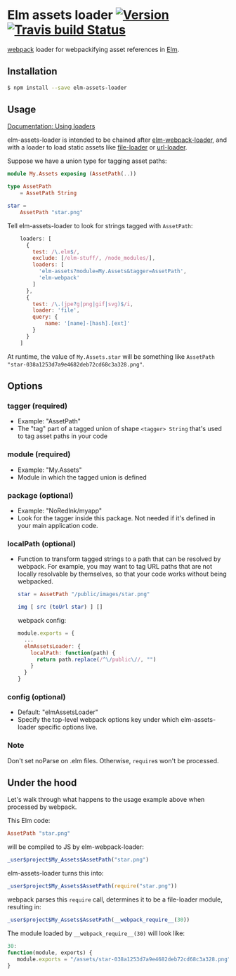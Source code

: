 # Elm assets loader [![Version](https://img.shields.io/npm/v/elm-assets-loader.svg)](https://www.npmjs.com/package/elm-webpack-loader) [![Travis build Status](https://travis-ci.org/NoRedInk/elm-assets-loader.svg?branch=master)](http://travis-ci.org/NoRedInk/elm-assets-loader)

[webpack](http://webpack.github.io/docs/) loader for webpackifying asset references
in [Elm](http://elm-lang.org/).

## Installation

```sh
$ npm install --save elm-assets-loader
```


## Usage

[Documentation: Using loaders](http://webpack.github.io/docs/using-loaders.html)

elm-assets-loader is intended to be chained after [elm-webpack-loader](https://github.com/rtfeldman/elm-webpack-loader),
and with a loader to load static assets like [file-loader](https://github.com/webpack/file-loader)
or [url-loader](https://github.com/webpack/url-loader).

Suppose we have a union type for tagging asset paths:

```elm
module My.Assets exposing (AssetPath(..))

type AssetPath
    = AssetPath String

star =
    AssetPath "star.png"
```

Tell elm-assets-loader to look for strings tagged with `AssetPath`:

```js
    loaders: [
      {
        test: /\.elm$/,
        exclude: [/elm-stuff/, /node_modules/],
        loaders: [
          'elm-assets?module=My.Assets&tagger=AssetPath',
          'elm-webpack'
        ]
      },
      {
        test: /\.(jpe?g|png|gif|svg)$/i,
        loader: 'file',
        query: {
            name: '[name]-[hash].[ext]'
        }
      }
    ]
```

At runtime, the value of `My.Assets.star` will be something like
`AssetPath "star-038a1253d7a9e4682deb72cd68c3a328.png"`.


## Options


### tagger (required)

- Example: "AssetPath"
- The "tag" part of a tagged union of shape `<tagger> String` that's used to tag asset paths in your code

### module (required)

- Example: "My.Assets"
- Module in which the tagged union is defined

### package (optional)

- Example: "NoRedInk/myapp"
- Look for the tagger inside this package. Not needed if it's defined in your main application code.

### localPath (optional)

- Function to transform tagged strings to a path that can be resolved by webpack.
  For example, you may want to tag URL paths that are not locally resolvable by themselves,
  so that your code works without being webpacked.

  ```elm
  star = AssetPath "/public/images/star.png"

  img [ src (toUrl star) ] []
  ```

  webpack config:

  ```js
  module.exports = {
    ...
    elmAssetsLoader: {
      localPath: function(path) {
        return path.replace(/^\/public\//, "")
      }
    }
  }
  ```

### config (optional)

- Default: "elmAssetsLoader"
- Specify the top-level webpack options key under which elm-assets-loader specific options live.

### Note

Don't set noParse on .elm files. Otherwise, `require`s won't be processed.

## Under the hood

Let's walk through what happens to the usage example above when processed by webpack.

This Elm code:

```elm
AssetPath "star.png"
```

will be compiled to JS by elm-webpack-loader:

```js
_user$project$My_Assets$AssetPath("star.png")
```

elm-assets-loader turns this into:

```js
_user$project$My_Assets$AssetPath(require("star.png"))
```

webpack parses this `require` call, determines it to be a file-loader module, resulting in:

```js
_user$project$My_Assets$AssetPath(__webpack_require__(30))
```

The module loaded by `__webpack_require__(30)` will look like:

```js
30:
function(module, exports) {
   module.exports = "/assets/star-038a1253d7a9e4682deb72cd68c3a328.png";
}
```
